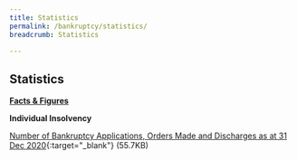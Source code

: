```yaml
---
title: Statistics
permalink: /bankruptcy/statistics/
breadcrumb: Statistics

---
```



Statistics
---

<u><b>Facts & Figures</b></u>

**Individual Insolvency**

[Number of Bankruptcy Applications, Orders Made and Discharges as at 31 Dec 2020](/files/NumberofBankruptcyApplicationsOrdersMadeandDischarges(Dec20).pdf/){:target="_blank"} (55.7KB)
